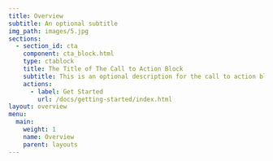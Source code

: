 ```yaml
---
title: Overview
subtitle: An optional subtitle
img_path: images/5.jpg
sections:
  - section_id: cta
    component: cta_block.html
    type: ctablock
    title: The Title of The Call to Action Block
    subtitle: This is an optional description for the call to action block.
    actions:
      - label: Get Started
        url: /docs/getting-started/index.html
layout: overview
menu:
  main:
    weight: 1
    name: Overview
    parent: layouts
---
```

